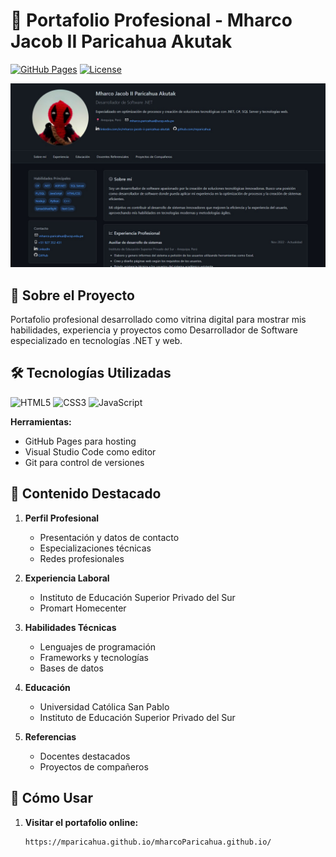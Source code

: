 # 🚀 Portafolio Profesional - Mharco Jacob II Paricahua Akutak

[![GitHub Pages](https://img.shields.io/badge/GitHub%20Pages-Live-blue?style=flat-square&logo=github)](https://tusuario.github.io)
[![License](https://img.shields.io/badge/License-MIT-green?style=flat-square)](LICENSE)

<p align="center">
  <img src="assets/images/preview.jpg" alt="Preview del Portafolio" width="600">
</p>

## 🌟 Sobre el Proyecto

Portafolio profesional desarrollado como vitrina digital para mostrar mis habilidades, experiencia y proyectos como Desarrollador de Software especializado en tecnologías .NET y web.

## 🛠 Tecnologías Utilizadas

![HTML5](https://img.shields.io/badge/HTML5-E34F26?style=for-the-badge&logo=html5&logoColor=white)
![CSS3](https://img.shields.io/badge/CSS3-1572B6?style=for-the-badge&logo=css3&logoColor=white)
![JavaScript](https://img.shields.io/badge/JavaScript-F7DF1E?style=for-the-badge&logo=javascript&logoColor=black)

**Herramientas:**
- GitHub Pages para hosting
- Visual Studio Code como editor
- Git para control de versiones

## 📌 Contenido Destacado

1. **Perfil Profesional**
   - Presentación y datos de contacto
   - Especializaciones técnicas
   - Redes profesionales

2. **Experiencia Laboral**
   - Instituto de Educación Superior Privado del Sur
   - Promart Homecenter

3. **Habilidades Técnicas**
   - Lenguajes de programación
   - Frameworks y tecnologías
   - Bases de datos

4. **Educación**
   - Universidad Católica San Pablo
   - Instituto de Educación Superior Privado del Sur

5. **Referencias**
   - Docentes destacados
   - Proyectos de compañeros

## 🚀 Cómo Usar

1. **Visitar el portafolio online:**
   ```bash
   https://mparicahua.github.io/mharcoParicahua.github.io/
